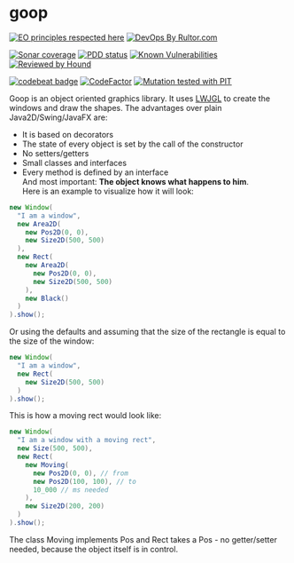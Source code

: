 # goop
[![EO principles respected here](http://www.elegantobjects.org/badge.svg)](http://www.elegantobjects.org)
[![DevOps By Rultor.com](http://www.rultor.com/b/Shryne/goop)](http://www.rultor.com/p/Shryne/goop)  

[![Sonar coverage](https://sonarcloud.io/api/project_badges/measure?project=Shryne_goo&metric=coverage)](https://sonarcloud.io/dashboard?id=Shryne_goo)
[![PDD status](http://www.0pdd.com/svg?name=Shryne/goop)](http://www.0pdd.com/p?name=Shryne/goop)
[![Known Vulnerabilities](https://snyk.io/test/github/Shryne/goop/badge.svg)](https://snyk.io/test/github/Shryne/goop)
[![Reviewed by Hound](https://img.shields.io/badge/Reviewed_by-Hound-8E64B0.svg)](https://houndci.com)  

[![codebeat badge](https://codebeat.co/badges/8645442d-a265-41e0-abb6-608d64efad6a)](https://codebeat.co/projects/github-com-shryne-goop-master)
[![CodeFactor](https://www.codefactor.io/repository/github/shryne/goop/badge)](https://www.codefactor.io/repository/github/shryne/goop)
[![Mutation tested with PIT](https://img.shields.io/badge/-Mutation%20tested%20with%20PIT-blue.svg)](http://pitest.org/)

Goop is an object oriented graphics library. It uses [LWJGL](https://www.lwjgl.org/) to create the windows and draw the shapes. The advantages over plain Java2D/Swing/JavaFX are:  
- It is based on decorators  
- The state of every object is set by the call of the constructor  
- No setters/getters  
- Small classes and interfaces  
- Every method is defined by an interface  
And most important: **The object knows what happens to him**.  
Here is an example to visualize how it will look:  
```java
new Window(
  "I am a window",
  new Area2D(
    new Pos2D(0, 0),
    new Size2D(500, 500)
  ),
  new Rect(
    new Area2D(
      new Pos2D(0, 0),
      new Size2D(500, 500)
    ),
    new Black()
  )
).show();
```
Or using the defaults and assuming that the size of the rectangle is equal to the size of the window:
```java
new Window(
  "I am a window",
  new Rect(
    new Size2D(500, 500)
  )
).show();
```
This is how a moving rect would look like:  
```java
new Window(
  "I am a window with a moving rect",
  new Size(500, 500),
  new Rect(
    new Moving(
      new Pos2D(0, 0), // from
      new Pos2D(100, 100), // to
      10_000 // ms needed
    ),
    new Size2D(200, 200)
  )
).show();
```
The class Moving implements Pos and Rect takes a Pos - no getter/setter needed, because the object itself is in control.
